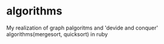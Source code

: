 # algorithms
My realization of graph palgoritms and 'devide and conquer' algorithms(mergesort, quicksort) in ruby
